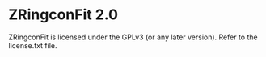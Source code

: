 # ZRingconFit 2.0

ZRingconFit is licensed under the GPLv3 (or any later version). Refer to the license.txt file.
